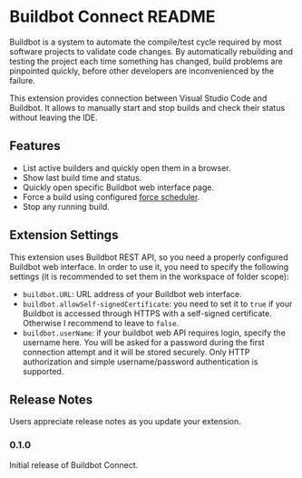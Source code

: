 # Buildbot Connect README

Buildbot is a system to automate the compile/test cycle required by most software projects to validate code changes. By automatically rebuilding and testing the project each time something has changed, build problems are pinpointed quickly, before other developers are inconvenienced by the failure.

This extension provides connection between Visual Studio Code and Buildbot. It allows to manually start and stop builds and check their status without leaving the IDE.

## Features

- List active builders and quickly open them in a browser.
- Show last build time and status.
- Quickly open specific Buildbot web interface page.
- Force a build using configured [force scheduler](https://docs.buildbot.net/current/manual/configuration/schedulers.html#forcescheduler-scheduler).
- Stop any running build.

<!-- Describe specific features of your extension including screenshots of your extension in action. Image paths are relative to this README file.

For example if there is an image subfolder under your extension project workspace:

\!\[feature X\]\(images/feature-x.png\)

> Tip: Many popular extensions utilize animations. This is an excellent way to show off your extension! We recommend short, focused animations that are easy to follow. -->

## Extension Settings

This extension uses Buildbot REST API, so you need a properly configured Buildbot web interface. In order to use it, you need to specify the following settings (it is recommended to set them in the workspace of folder scope):

- `buildbot.URL`: URL address of your Buildbot web interface.
- `buildbot.allowSelf-signedCertificate`: you need to set it to `true` if your Buildbot is accessed through HTTPS with a self-signed certificate. Otherwise I recommend to leave to `false`.
- `buildbot.userName`: if your buildbot web API requires login, specify the username here. You will be asked for a password during the first connection attempt and it will be stored securely. Only HTTP authorization and simple username/password authentication is supported.

<!-- ## Known Issues

Calling out known issues can help limit users opening duplicate issues against your extension. -->

## Release Notes

Users appreciate release notes as you update your extension.

### 0.1.0

Initial release of Buildbot Connect.
